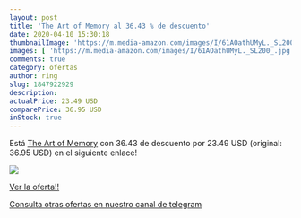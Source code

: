 ```yaml
---
layout: post
title: 'The Art of Memory al 36.43 % de descuento'
date: 2020-04-10 15:30:18
thumbnailImage: 'https://m.media-amazon.com/images/I/61AOathUMyL._SL200_.jpg'
images: [ 'https://m.media-amazon.com/images/I/61AOathUMyL._SL200_.jpg' ]
comments: true
category: ofertas
author: ring
slug: 1847922929
description:
actualPrice: 23.49 USD
comparePrice: 36.95 USD
inStock: true
---
```


Está [The Art of Memory](https://www.amazon.com/dp/1847922929/?tag=redken08-20) con 36.43 de descuento por 23.49 USD (original: 36.95 USD) en el siguiente enlace!

[![](https://m.media-amazon.com/images/I/61AOathUMyL._SL200_.jpg)](https://www.amazon.com/dp/1847922929/?tag=redken08-20)

[Ver la oferta!!](https://www.amazon.com/dp/1847922929/?tag=redken08-20)

[Consulta otras ofertas en nuestro canal de telegram](https://t.me/s/ofertas25)
